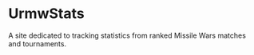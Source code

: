 # UrmwStats

A site dedicated to tracking statistics from ranked Missile Wars matches and tournaments.
